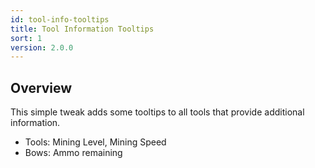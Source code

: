 ```yaml
---
id: tool-info-tooltips
title: Tool Information Tooltips
sort: 1
version: 2.0.0
---
```


## Overview

This simple tweak adds some tooltips to all tools that provide additional information.

- Tools: Mining Level, Mining Speed
- Bows: Ammo remaining
